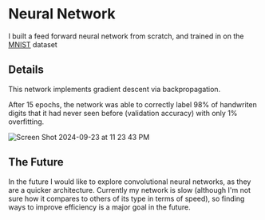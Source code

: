 # Neural Network
I built a feed forward neural network from scratch, and trained in on the [MNIST](https://en.wikipedia.org/wiki/MNIST_database) dataset

## Details
This network implements gradient descent via backpropagation.

After 15 epochs, the network was able to correctly label 98% of handwriten digits that it had never seen before (validation accuracy) with only 1% overfitting.

![Screen Shot 2024-09-23 at 11 23 43 PM](https://github.com/user-attachments/assets/3b1efcb1-9b86-4fae-b07d-8325eb870f63)

## The Future
In the future I would like to explore convolutional neural networks, as they are a quicker architecture. Currently my network is slow (although I'm not sure how it compares to others of its type in terms of speed), so finding ways to improve efficiency is a major goal in the future.
